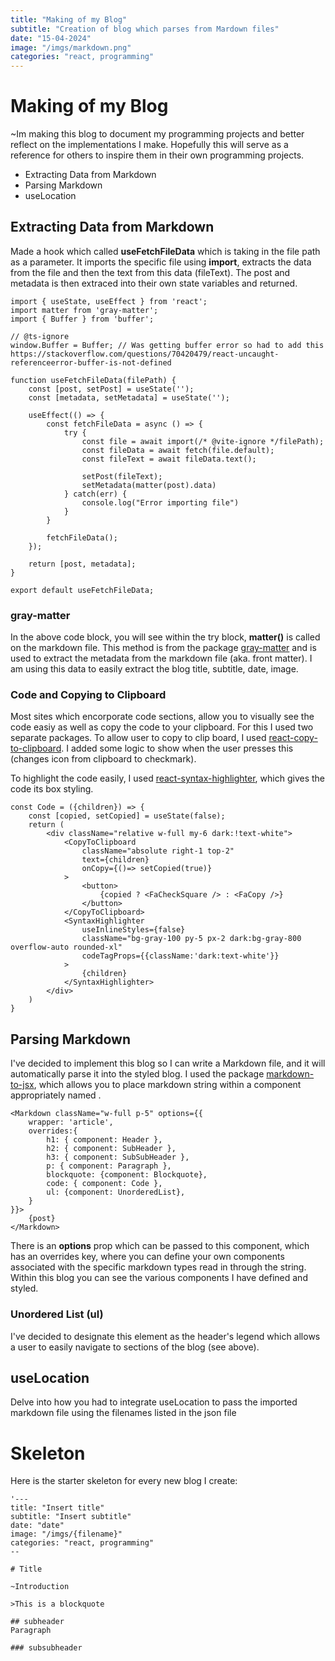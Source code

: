```yaml
---
title: "Making of my Blog"
subtitle: "Creation of blog which parses from Mardown files"
date: "15-04-2024"
image: "/imgs/markdown.png"
categories: "react, programming"
---
```

# Making of my Blog

~Im making this blog to document my programming projects and better reflect on the implementations I make. Hopefully this will serve as a reference for others to inspire them in their own programming projects.

- Extracting Data from Markdown
- Parsing Markdown
- useLocation

## Extracting Data from Markdown
Made a hook which called **useFetchFileData** which is taking in the file path as a parameter. It imports the specific file using **import**, extracts the data from the file and then the text from this data (fileText). The post and metadata is then extraced into their own state variables and returned.  

```
import { useState, useEffect } from 'react';
import matter from 'gray-matter';
import { Buffer } from 'buffer';

// @ts-ignore
window.Buffer = Buffer; // Was getting buffer error so had to add this https://stackoverflow.com/questions/70420479/react-uncaught-referenceerror-buffer-is-not-defined

function useFetchFileData(filePath) {
    const [post, setPost] = useState('');
    const [metadata, setMetadata] = useState('');

    useEffect(() => {
        const fetchFileData = async () => {
            try {
                const file = await import(/* @vite-ignore */filePath);
                const fileData = await fetch(file.default);
                const fileText = await fileData.text();

                setPost(fileText);
                setMetadata(matter(post).data)
            } catch(err) {
                console.log("Error importing file")
            }
        }

        fetchFileData();
    });

    return [post, metadata];
}

export default useFetchFileData;
```

### gray-matter
In the above code block, you will see within the try block, **matter()** is called on the markdown file. This method is from the package [gray-matter](https://www.npmjs.com/package/gray-matter) and is used to extract the metadata from the markdown file (aka. front matter). I am using this data to easily extract the blog title, subtitle, date, image.

### Code and Copying to Clipboard
Most sites which encorporate code sections, allow you to visually see the code easiy as well as copy the code to your clipboard. For this I used two separate packages. To allow user to copy to clip board, I used [react-copy-to-clipboard](https://www.npmjs.com/package/react-copy-to-clipboard). I added some logic to show when the user presses this (changes icon from clipboard to checkmark).

To highlight the code easily, I used [react-syntax-highlighter](https://www.npmjs.com/package/react-syntax-highlighter), which gives the code its box styling.

```
const Code = ({children}) => {
    const [copied, setCopied] = useState(false);
    return (
        <div className="relative w-full my-6 dark:!text-white">
            <CopyToClipboard 
                className="absolute right-1 top-2" 
                text={children} 
                onCopy={()=> setCopied(true)}
            >
                <button>
                    {copied ? <FaCheckSquare /> : <FaCopy />}
                </button>
            </CopyToClipboard>
            <SyntaxHighlighter 
                useInlineStyles={false} 
                className="bg-gray-100 py-5 px-2 dark:bg-gray-800 overflow-auto rounded-xl" 
                codeTagProps={{className:'dark:text-white'}}
            >
                {children}
            </SyntaxHighlighter>
        </div>
    )
}
```

## Parsing Markdown
I've decided to implement this blog so I can write a Markdown file, and it will automatically parse it into the styled blog. I used the package [markdown-to-jsx](https://www.npmjs.com/package/markdown-to-jsx), which allows you to place markdown string within a component appropriately named **<Markdown />**.

``` 
<Markdown className="w-full p-5" options={{ 
    wrapper: 'article',
    overrides:{
        h1: { component: Header },
        h2: { component: SubHeader },
        h3: { component: SubSubHeader },
        p: { component: Paragraph },
        blockquote: {component: Blockquote},
        code: { component: Code },
        ul: {component: UnorderedList},
    } 
}}>
    {post}
</Markdown>
```

There is an **options** prop which can be passed to this component, which has an overrides key, where you can define your own components associated with the specific markdown types read in through the string. Within this blog you can see the various components I have defined and styled.

### Unordered List (ul)
I've decided to designate this element as the header's legend which allows a user to easily navigate to sections of the blog (see above).

## useLocation
Delve into how you had to integrate useLocation to pass the imported markdown file using the filenames listed in the json file

# Skeleton
Here is the starter skeleton for every new blog I create:

```
'---
title: "Insert title"
subtitle: "Insert subtitle"
date: "date"
image: "/imgs/{filename}"
categories: "react, programming"
--

# Title

~Introduction

>This is a blockquote

## subheader
Paragraph

### subsubheader
```